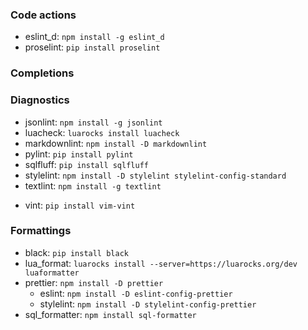 ### Code actions

- eslint_d: `npm install -g eslint_d`
- proselint: `pip install proselint`
<!-- - xo: `npm install -D xo` -->

### Completions

### Diagnostics

- jsonlint: `npm install -g jsonlint`
- luacheck: `luarocks install luacheck`
- markdownlint: `npm install -D markdownlint`
- pylint: `pip install pylint`
- sqlfluff: `pip install sqlfluff`
- stylelint: `npm install -D stylelint stylelint-config-standard`
- textlint: `npm install -g textlint`
<!-- - tidy:
  - macOS: `brew install tidy-html5`
  - Windows: `choco install html-tidy`
  - Linux: `sudo apt install tidy` -->
- vint: `pip install vim-vint`
<!-- - yamllint: `pip install yamllint` -->

### Formattings

- black: `pip install black`
- lua_format: `luarocks install --server=https://luarocks.org/dev luaformatter`
- prettier: `npm install -D prettier`
  - eslint: `npm install -D eslint-config-prettier`
  - stylelint: `npm install -D stylelint-config-prettier`
  <!-- - prettierd: `npm install -g @fsouza/prettierd` -->
- sql_formatter: `npm install sql-formatter`
